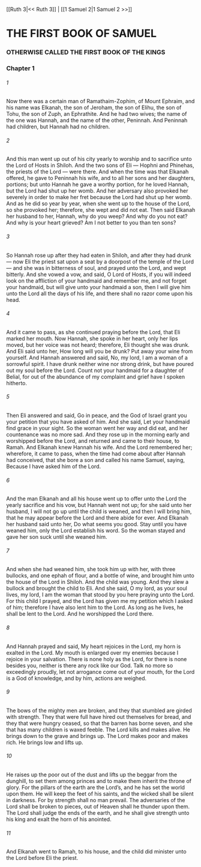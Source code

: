 [[Ruth 3|<< Ruth 3]]  |  [[1 Samuel 2|1 Samuel 2 >>]]

# THE FIRST BOOK OF SAMUEL
### OTHERWISE CALLED THE FIRST BOOK OF THE KINGS
### Chapter 1
###### 1
Now there was a certain man of Ramathaim-Zophim, of Mount Ephraim, and his name was Elkanah, the son of Jeroham, the son of Elihu, the son of Tohu, the son of Zuph, an Ephrathite. And he had two wives; the name of the one was Hannah, and the name of the other, Peninnah. And Peninnah had children, but Hannah had no children.

###### 2
And this man went up out of his city yearly to worship and to sacrifice unto the Lord of Hosts in Shiloh. And the two sons of Eli — Hophni and Phinehas, the priests of the Lord — were there. And when the time was that Elkanah offered, he gave to Peninnah his wife, and to all her sons and her daughters, portions; but unto Hannah he gave a worthy portion, for he loved Hannah, but the Lord had shut up her womb. And her adversary also provoked her severely in order to make her fret because the Lord had shut up her womb. And as he did so year by year, when she went up to the house of the Lord, so she provoked her; therefore, she wept and did not eat. Then said Elkanah her husband to her, Hannah, why do you weep? And why do you not eat? And why is your heart grieved? Am I not better to you than ten sons?

###### 3
So Hannah rose up after they had eaten in Shiloh, and after they had drunk — now Eli the priest sat upon a seat by a doorpost of the temple of the Lord — and she was in bitterness of soul, and prayed unto the Lord, and wept bitterly. And she vowed a vow, and said, O Lord of Hosts, if you will indeed look on the affliction of your handmaid and remember me, and not forget your handmaid, but will give unto your handmaid a son, then I will give him unto the Lord all the days of his life, and there shall no razor come upon his head.

###### 4
And it came to pass, as she continued praying before the Lord, that Eli marked her mouth. Now Hannah, she spoke in her heart, only her lips moved, but her voice was not heard; therefore, Eli thought she was drunk. And Eli said unto her, How long will you be drunk? Put away your wine from yourself. And Hannah answered and said, No, my lord, I am a woman of a sorrowful spirit. I have drunk neither wine nor strong drink, but have poured out my soul before the Lord. Count not your handmaid for a daughter of Belial, for out of the abundance of my complaint and grief have I spoken hitherto.

###### 5
Then Eli answered and said, Go in peace, and the God of Israel grant you your petition that you have asked of him. And she said, Let your handmaid find grace in your sight. So the woman went her way and did eat, and her countenance was no more sad. And they rose up in the morning early and worshipped before the Lord, and returned and came to their house, to Ramah. And Elkanah knew Hannah his wife. And the Lord remembered her; wherefore, it came to pass, when the time had come about after Hannah had conceived, that she bore a son and called his name Samuel, saying, Because I have asked him of the Lord.

###### 6
And the man Elkanah and all his house went up to offer unto the Lord the yearly sacrifice and his vow, but Hannah went not up; for she said unto her husband, I will not go up until the child is weaned, and then I will bring him, that he may appear before the Lord and there abide for ever. And Elkanah her husband said unto her, Do what seems you good. Stay until you have weaned him, only the Lord establish his word. So the woman stayed and gave her son suck until she weaned him.

###### 7
And when she had weaned him, she took him up with her, with three bullocks, and one ephah of flour, and a bottle of wine, and brought him unto the house of the Lord in Shiloh. And the child was young. And they slew a bullock and brought the child to Eli. And she said, O my lord, as your soul lives, my lord, I am the woman that stood by you here praying unto the Lord. For this child I prayed, and the Lord has given me my petition which I asked of him; therefore I have also lent him to the Lord. As long as he lives, he shall be lent to the Lord. And he worshipped the Lord there.

###### 8
And Hannah prayed and said, My heart rejoices in the Lord, my horn is exalted in the Lord. My mouth is enlarged over my enemies because I rejoice in your salvation. There is none holy as the Lord, for there is none besides you, neither is there any rock like our God. Talk no more so exceedingly proudly, let not arrogance come out of your mouth, for the Lord is a God of knowledge, and by him, actions are weighed.

###### 9
The bows of the mighty men are broken, and they that stumbled are girded with strength. They that were full have hired out themselves for bread, and they that were hungry ceased, so that the barren has borne seven, and she that has many children is waxed feeble. The Lord kills and makes alive. He brings down to the grave and brings up. The Lord makes poor and makes rich. He brings low and lifts up.

###### 10
He raises up the poor out of the dust and lifts up the beggar from the dunghill, to set them among princes and to make them inherit the throne of glory. For the pillars of the earth are the Lord’s, and he has set the world upon them. He will keep the feet of his saints, and the wicked shall be silent in darkness. For by strength shall no man prevail. The adversaries of the Lord shall be broken to pieces, out of Heaven shall he thunder upon them. The Lord shall judge the ends of the earth, and he shall give strength unto his king and exalt the horn of his anointed.

###### 11
And Elkanah went to Ramah, to his house, and the child did minister unto the Lord before Eli the priest.